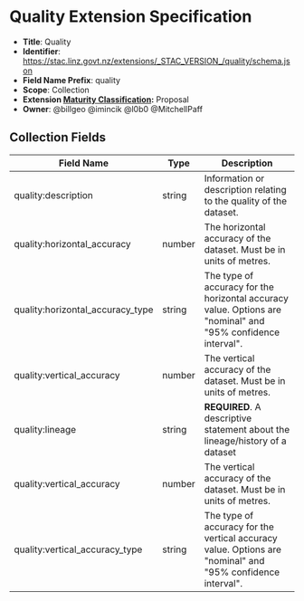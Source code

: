 # Quality Extension Specification

- **Title**: Quality
- **Identifier**:
  <https://stac.linz.govt.nz/extensions/_STAC_VERSION_/quality/schema.json>
- **Field Name Prefix**: quality
- **Scope**: Collection
- **Extension
  [Maturity Classification](https://github.com/radiantearth/stac-spec/tree/master/extensions/README.md#extension-maturity):**
  Proposal
- **Owner**: @billgeo @imincik @l0b0 @MitchellPaff

## Collection Fields

| Field Name                       | Type   | Description                                                                                                  |
| -------------------------------- | ------ | ------------------------------------------------------------------------------------------------------------ |
| quality:description              | string | Information or description relating to the quality of the dataset.                                           |
| quality:horizontal_accuracy      | number | The horizontal accuracy of the dataset. Must be in units of metres.                                          |
| quality:horizontal_accuracy_type | string | The type of accuracy for the horizontal accuracy value. Options are "nominal" and "95% confidence interval". |
| quality:vertical_accuracy        | number | The vertical accuracy of the dataset. Must be in units of metres.                                            |
| quality:lineage                  | string | **REQUIRED**. A descriptive statement about the lineage/history of a dataset                                 |
| quality:vertical_accuracy        | number | The vertical accuracy of the dataset. Must be in units of metres.                                            |
| quality:vertical_accuracy_type   | string | The type of accuracy for the vertical accuracy value. Options are "nominal" and "95% confidence interval".   |
